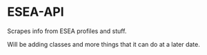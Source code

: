 # ESEA-API
Scrapes info from ESEA profiles and stuff.

Will be adding classes and more things that it can do at a later date.
